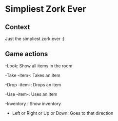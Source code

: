 # Simpliest Zork Ever

## Context

Just the simpliest zork ever :)

## Game actions

-Look: Show all items in the room

-Take -item-: Takes an item
  
-Drop -item-: Drops an item
  
-Use -item-: Uses an item
  
-Inventory : Show inventory

- Left or Right or Up or Down: Goes to that direction
